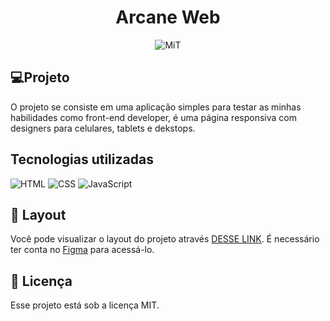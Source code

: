 <center>

# Arcane Web

![MiT](https://camo.githubusercontent.com/ab1a18c3cd78f3716ed08faefbb7bfc11de454d517fe86911e84914418890e37/68747470733a2f2f696d672e736869656c64732e696f2f7374617469632f76313f6c6162656c3d6c6963656e7365266d6573736167653d4d495426636f6c6f723d343941413236266c6162656c436f6c6f723d303030303030)

</center>

## 💻Projeto
  <p>
    O projeto se consiste em uma aplicação simples para testar as minhas habilidades como front-end developer, é uma página responsiva com designers para celulares, tablets e dekstops.
  </p>
  
## Tecnologias utilizadas
  ![HTML](https://img.shields.io/badge/-HTML-0D1117?style=for-the-badge&logo=HTML5&logoColor=&labelColor=0D1117")
  ![CSS](https://img.shields.io/badge/-CSS-0D1117?style=for-the-badge&logo=CSS3&logoColor=1572B6&labelColor=0D1117)
  ![JavaScript](https://img.shields.io/badge/-JavaScript-0D1117?style=for-the-badge&logo=JavaScript&logoColor=&labelColor=0D1117)
    
## 🔖 Layout
Você pode visualizar o layout do projeto através [DESSE LINK](https://www.figma.com/file/Yb9IBH56g7T1hdIyZ3BMNO/Desafios---Codel%C3%A2ndia?type=design&node-id=88764-795&mode=design&t=xWBQK1pk84KWUybd-0). É necessário ter conta no [Figma](https://figma.com) para acessá-lo.

## :memo: Licença

Esse projeto está sob a licença MIT.
